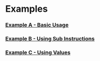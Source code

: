 # Examples

### [Example A - Basic Usage](example-a-basic-usage/readme.md)

### [Example B - Using Sub Instructions](example-b-sub-instructions/readme.md)

### [Example C - Using Values](example-c-values/readme.md)